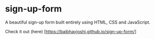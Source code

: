 # sign-up-form
A beautiful sign-up form built entirely using HTML, CSS and JavaScript. 

Check it out (here) [https://baibhavjoshi.github.io/sign-up-form/]

